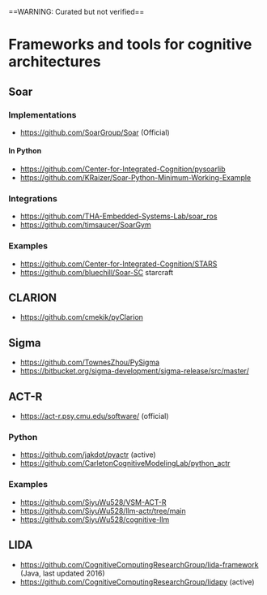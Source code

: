 ==WARNING: Curated but not verified==
# Frameworks and tools for cognitive architectures

## Soar
### Implementations
- https://github.com/SoarGroup/Soar (Official)

#### In Python
- https://github.com/Center-for-Integrated-Cognition/pysoarlib
- https://github.com/KRaizer/Soar-Python-Minimum-Working-Example

### Integrations
- https://github.com/THA-Embedded-Systems-Lab/soar_ros
- https://github.com/timsaucer/SoarGym

### Examples
- https://github.com/Center-for-Integrated-Cognition/STARS
- https://github.com/bluechill/Soar-SC starcraft

## CLARION
- https://github.com/cmekik/pyClarion

## Sigma
- https://github.com/TownesZhou/PySigma
- https://bitbucket.org/sigma-development/sigma-release/src/master/

## ACT-R
- https://act-r.psy.cmu.edu/software/ (official)

### Python
- https://github.com/jakdot/pyactr (active)
- https://github.com/CarletonCognitiveModelingLab/python_actr
### Examples
- https://github.com/SiyuWu528/VSM-ACT-R
- https://github.com/SiyuWu528/llm-actr/tree/main
- https://github.com/SiyuWu528/cognitive-llm

## LIDA
- https://github.com/CognitiveComputingResearchGroup/lida-framework (Java, last updated 2016)
- https://github.com/CognitiveComputingResearchGroup/lidapy (active)